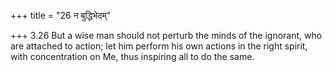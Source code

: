 +++
title = "26 न बुद्धिभेदम्"

+++
3.26 But a wise man should not perturb the minds of the ignorant, who
are attached to action; let him perform his own actions in the right
spirit, with concentration on Me, thus inspiring all to do the same.
